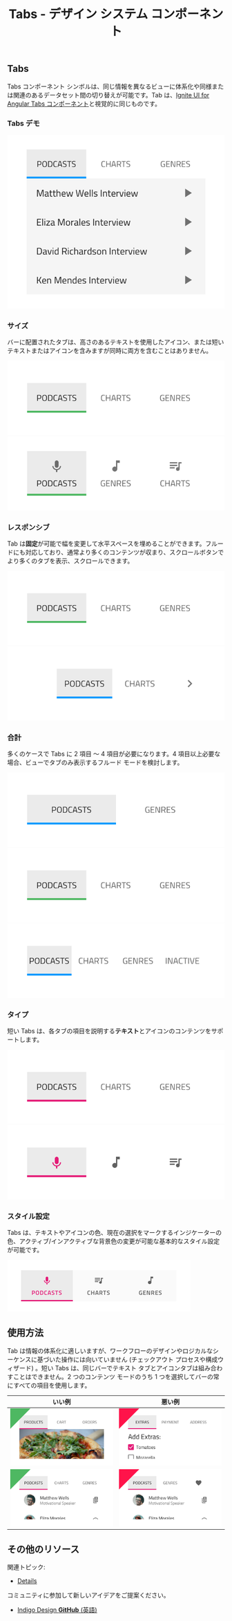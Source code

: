 ﻿---
title: Tabs - デザイン システム コンポーネント
_description: Tabs コンポーネント シンボルは、情報の体系化や切り替えに使用されます。
_keywords: デザイン システム, Sketch, Ignite UI for Angular, コンポーネント, UI ライブラリ, ウィジェット
_language: ja
---

## Tabs

Tabs コンポーネント シンボルは、同じ情報を異なるビューに体系化や同様または関連のあるデータセット間の切り替えが可能です。Tab は、[Ignite UI for Angular Tabs コンポーネント](https://jp.infragistics.com/products/ignite-ui-angular/angular/components/tabs.html)と視覚的に同じものです。

### Tabs デモ

![](../images/tabs_demo.png)

### サイズ

バーに配置されたタブは、高さのあるテキストを使用したアイコン、または短いテキストまたはアイコンを含みますが同時に両方を含むことはありません。

![](../images/tabs_short.png)
![](../images/tabs_tall.png)

### レスポンシブ

Tab は**固定**が可能で幅を変更して水平スペースを埋めることができます。フルードにも対応しており、通常より多くのコンテンツが収まり、スクロールボタンでより多くのタブを表示、スクロールできます。

![](../images/tabs_fixed.png)
![](../images/tabs_fluid.png)

### 合計

多くのケースで Tabs に 2 項目 ～ 4 項目が必要になります。4 項目以上必要な場合、ビューでタブのみ表示するフルード モードを検討します。

![](../images/tabs_2.png)
![](../images/tabs_3.png)
![](../images/tabs_4.png)

### タイプ

短い Tabs は、各タブの項目を説明する**テキスト**とアイコンのコンテンツをサポートします。

![](../images/tabs_text.png)
![](../images/tabs_icons.png)

### スタイル設定

Tabs は、テキストやアイコンの色、現在の選択をマークするインジケーターの色、アクティブ/インアクティブな背景色の変更が可能な基本的なスタイル設定が可能です。

![](../images/tabs_styling.png)

## 使用方法

Tab は情報の体系化に適しいますが、ワークフローのデザインやロジカルなシーケンスに基づいた操作には向いていません (チェックアウト プロセスや構成ウィザード) 。短い Tabs は、同じバーでテキスト タブとアイコンタブは組み合わすことはできません。2 つのコンテンツ モードのうち 1 つを選択してバーの常にすべての項目を使用します。

| いい例                          | 悪い例                         |
| --------------------------- | ----------------------------- |
| ![](../images/tabs_do1.png) | ![](../images/tabs_dont1.png) |
| ![](../images/tabs_do2.png) | ![](../images/tabs_dont2.png) |

## その他のリソース

関連トピック:

- [Details](details.md)
  <div class="divider--half"></div>

コミュニティに参加して新しいアイデアをご提案ください。

- [Indigo Design **GitHub** (英語)](https://github.com/IgniteUI/design-system-docfx)
